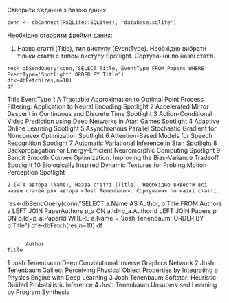 Cтворити з’єдання з базою даних
```
conn <- dbConnect(RSQLite::SQLite(), "database.sqlite")
```
Необхідно створити фрейми даних:
1. Назва статті (Title), тип виступу (EventType). Необхідно вибрати тільки статті с типом виступу Spotlight. Сортування по назві статті.
```
res<-dbSendQuery(conn,"SELECT Title, EventType FROM Papers WHERE EventType='Spotlight' ORDER BY Title")
df<-dbFetch(res,n=10)
df
```
 Title EventType
1  A Tractable Approximation to Optimal Point Process Filtering: Application to Neural Encoding Spotlight
2                                    Accelerated Mirror Descent in Continuous and Discrete Time Spotlight
3                        Action-Conditional Video Prediction using Deep Networks in Atari Games Spotlight
4                                                                      Adaptive Online Learning Spotlight
5                          Asynchronous Parallel Stochastic Gradient for Nonconvex Optimization Spotlight
6                                                 Attention-Based Models for Speech Recognition Spotlight
7                                                       Automatic Variational Inference in Stan Spotlight
8                                   Backpropagation for Energy-Efficient Neuromorphic Computing Spotlight
9                       Bandit Smooth Convex Optimization: Improving the Bias-Variance Tradeoff Spotlight
10                         Biologically Inspired Dynamic Textures for Probing Motion Perception Spotlight
```
2.Ім’я автора (Name), Назва статті (Title). Необхідно вивести всі назви статей для автора «Josh Tenenbaum». Сортування по назві статті.
```
res<-dbSendQuery(conn,"SELECT a.Name AS Author, p.Title FROM Authors a LEFT JOIN PaperAuthors p_a 
ON a.Id=p_a.AuthorId LEFT JOIN Papers p ON p.Id=p_a.PaperId WHERE a.Name = 'Josh Tenenbaum' ORDER BY p.Title")
df<-dbFetch(res,n=10)
df
```
```
          Author                                                                                             Title
1 Josh Tenenbaum                                                       Deep Convolutional Inverse Graphics Network
2 Josh Tenenbaum Galileo: Perceiving Physical Object Properties by Integrating a Physics Engine with Deep Learning
3 Josh Tenenbaum                                                Softstar: Heuristic-Guided Probabilistic Inference
4 Josh Tenenbaum                                                        Unsupervised Learning by Program Synthesis
```

